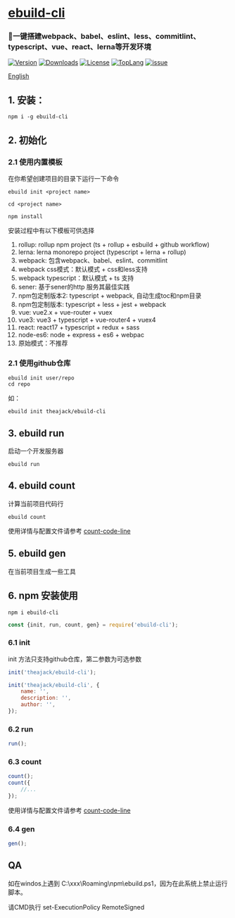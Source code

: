 <!--
 * @Author: tackchen
 * @Date: 2022-09-30 23:25:39
 * @Description: Coding something
-->
# [ebuild-cli](https://github.com/theajack/ebuild-cli)

### 🚀一键搭建webpack、babel、eslint、less、commitlint、typescript、vue、react、lerna等开发环境

<p>
    <a href="https://www.npmjs.com/package/ebuild-cli"><img src="https://img.shields.io/npm/v/ebuild-cli.svg" alt="Version"></a>
    <a href="https://npmcharts.com/compare/ebuild-cli?minimal=true"><img src="https://img.shields.io/npm/dm/ebuild-cli.svg" alt="Downloads"></a>
    <a href="https://github.com/theajack/ebuild-cli/blob/master/LICENSE"><img src="https://img.shields.io/npm/l/ebuild-cli.svg" alt="License"></a>
    <a href="https://github.com/theajack/ebuild-cli/search?l=javascript"><img src="https://img.shields.io/github/languages/top/theajack/ebuild-cli.svg" alt="TopLang"></a>
    <a href="https://github.com/theajack/ebuild-cli/issues"><img src="https://img.shields.io/github/issues-closed/theajack/ebuild-cli.svg" alt="issue"></a>
</p>

[English](https://github.com/theajack/ebuild-cli/blob/master/README.md)

## 1. 安装：

```
npm i -g ebuild-cli
```

## 2. 初始化

### 2.1 使用内置模板

在你希望创建项目的目录下运行一下命令

```
ebuild init <project name>

cd <project name>

npm install
```

安装过程中有以下模板可供选择

1. rollup: rollup npm project (ts + rollup + esbuild + github workflow)
2. lerna: lerna monorepo project (typescript + lerna + rollup)
3. webpack: 包含webpack、babel、eslint、commitlint
4. webpack css模式：默认模式 + css和less支持
5. webpack typescript：默认模式 + ts 支持
6. sener: 基于sener的http 服务其最佳实践
7. npm包定制版本2: typescript + webpack, 自动生成toc和npm目录
8. npm包定制版本: typescript + less + jest + webpack
9. vue: vue2.x + vue-router + vuex
10. vue3: vue3 + typescript + vue-router4 + vuex4
11. react: react17 + typescript + redux + sass
12. node-es6: node + express + es6 + webpac
13. 原始模式：不推荐

### 2.1 使用github仓库

```
ebuild init user/repo
cd repo
```

如：

```
ebuild init theajack/ebuild-cli
```

## 3. ebuild run

启动一个开发服务器

```
ebuild run
```

## 4. ebuild count

计算当前项目代码行

```
ebuild count
```

使用详情与配置文件请参考 [count-code-line](https://github.com/theajack/count-code-line)

## 5. ebuild gen

在当前项目生成一些工具

## 6. npm 安装使用

```
npm i ebuild-cli
```

```js
const {init, run, count, gen} = require('ebuild-cli');
```

### 6.1 init

init 方法只支持github仓库，第二参数为可选参数

```js
init('theajack/ebuild-cli');

init('theajack/ebuild-cli', {
    name: '',
    description: '',
    author: '',
});
```

### 6.2 run

```js
run();
```

### 6.3 count

```js
count();
count({
    //...
});
```

使用详情与配置文件请参考 [count-code-line](https://github.com/theajack/count-code-line)

### 6.4 gen

```js
gen();
```

## QA

如在windos上遇到 C:\xxx\Roaming\npm\ebuild.ps1，因为在此系统上禁止运行脚本。

请CMD执行 set-ExecutionPolicy RemoteSigned